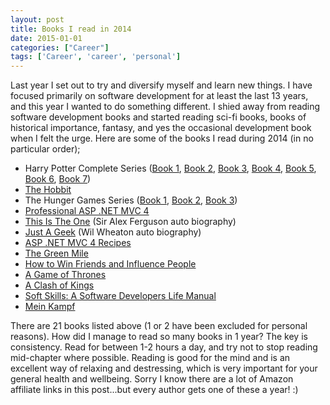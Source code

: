 ```yaml
---
layout: post
title: Books I read in 2014
date: 2015-01-01
categories: ["Career"]
tags: ['Career', 'career', 'personal']
---
```


Last year I set out to try and diversify myself and learn new things. I have focused primarily on software development for at least the last 13 years, and this year I wanted to do something different. I shied away from reading software development books and started reading sci-fi books, books of historical importance, fantasy, and yes the occasional development book when I felt the urge. Here are some of the books I read during 2014 (in no particular order);

- Harry Potter Complete Series ([Book 1](http://www.amazon.co.uk/gp/product/B00728DYME/ref=as_li_qf_sp_asin_il_tl?ie=UTF8&camp=1634&creative=6738&creativeASIN=B00728DYME&linkCode=as2&tag=jprecom-21&linkId=CGH6CIBGSFEEDRMH "Harry Potter and the Philosopher's Stone (Book 1) "), [Book 2](http://www.amazon.co.uk/gp/product/B00728DYII/ref=as_li_qf_sp_asin_il_tl?ie=UTF8&camp=1634&creative=6738&creativeASIN=B00728DYII&linkCode=as2&tag=jprecom-21&linkId=PT4TOGJUF7CP4ZTQ 'Harry Potter and the Chamber of Secrets (Book 2) '), [Book 3](http://www.amazon.co.uk/gp/product/B00728DYQ0/ref=as_li_qf_sp_asin_il_tl?ie=UTF8&camp=1634&creative=6738&creativeASIN=B00728DYQ0&linkCode=as2&tag=jprecom-21&linkId=C5TL6ANY33PV66VC 'Harry Potter and the Prisoner of Azkaban (Book 3) '), [Book 4](http://www.amazon.co.uk/gp/product/B00728DYBA/ref=as_li_qf_sp_asin_il_tl?ie=UTF8&camp=1634&creative=6738&creativeASIN=B00728DYBA&linkCode=as2&tag=jprecom-21&linkId=X24GBYIDPU26BCHS 'Harry Potter and the Goblet of Fire (Book 4) '), [Book 5](http://www.amazon.co.uk/gp/product/B00728DYJM/ref=as_li_qf_sp_asin_il_tl?ie=UTF8&camp=1634&creative=6738&creativeASIN=B00728DYJM&linkCode=as2&tag=jprecom-21&linkId=JOOG6OULY3E7D7QZ 'Harry Potter and the Order of the Phoenix (Book 5)'), [Book 6](http://www.amazon.co.uk/gp/product/B00728DYGA/ref=as_li_qf_sp_asin_il_tl?ie=UTF8&camp=1634&creative=6738&creativeASIN=B00728DYGA&linkCode=as2&tag=jprecom-21&linkId=AC4ULNTSYNRLIAWI 'Harry Potter and the Half-Blood Prince (Book 6) '), [Book 7](http://www.amazon.co.uk/gp/product/B00728DY60/ref=as_li_qf_sp_asin_il_tl?ie=UTF8&camp=1634&creative=6738&creativeASIN=B00728DY60&linkCode=as2&tag=jprecom-21&linkId=NFY6D445TSYAYLZL 'Harry Potter and the Deathly Hallows (Book 7) '))
- [The Hobbit ](http://www.amazon.co.uk/gp/product/B002RI9ZY0/ref=as_li_qf_sp_asin_il_tl?ie=UTF8&camp=1634&creative=6738&creativeASIN=B002RI9ZY0&linkCode=as2&tag=jprecom-21&linkId=5VTXUVBPYKKHTXC2 'The Hobbit ')
- The Hunger Games Series ([Book 1](http://www.amazon.co.uk/gp/product/B0083JCCX8/ref=as_li_qf_sp_asin_il_tl?ie=UTF8&camp=1634&creative=6738&creativeASIN=B0083JCCX8&linkCode=as2&tag=jprecom-21&linkId=T5YBZUDSWFYSQOQB 'The Hunger Games (Hunger Games Trilogy Book 1)'), [Book 2](http://www.amazon.co.uk/gp/product/B006NXI58M/ref=as_li_qf_sp_asin_il_tl?ie=UTF8&camp=1634&creative=6738&creativeASIN=B006NXI58M&linkCode=as2&tag=jprecom-21&linkId=QHBXUOMDVDJJ7LJ5 'Catching Fire (Hunger Games Trilogy Book 2) '), [Book 3](http://www.amazon.co.uk/gp/product/B006NXICT4/ref=as_li_qf_sp_asin_il_tl?ie=UTF8&camp=1634&creative=6738&creativeASIN=B006NXICT4&linkCode=as2&tag=jprecom-21&linkId=IYXJHNIA4YBEFRW7 'Mockingjay (Hunger Games Trilogy Book 3) '))
- [Professional ASP .NET MVC 4](http://www.amazon.co.uk/gp/product/B009F09SRM/ref=as_li_qf_sp_asin_il_tl?ie=UTF8&camp=1634&creative=6738&creativeASIN=B009F09SRM&linkCode=as2&tag=jprecom-21&linkId=YOFOZ2SQI5XL3BYK 'Professional ASP.NET MVC 4 ')
- [This Is The One](http://www.amazon.co.uk/gp/product/B0077FAZHO/ref=as_li_qf_sp_asin_il_tl?ie=UTF8&camp=1634&creative=6738&creativeASIN=B0077FAZHO&linkCode=as2&tag=jprecom-21&linkId=Q44ZCWCX7TFUFCHU 'This is the One: Sir Alex Ferguson: The Uncut Story of a Football Genius ') (Sir Alex Ferguson auto biography)
- [Just A Geek](http://www.amazon.co.uk/gp/product/B0026OR3OE/ref=as_li_qf_sp_asin_il_tl?ie=UTF8&camp=1634&creative=6738&creativeASIN=B0026OR3OE&linkCode=as2&tag=jprecom-21&linkId=PV6GZVIKNAYKQYN2 'Just a Geek: Unflinchingly honest tales of the search for life, love, and fulfillment beyond the Starship Enterprise ') (Wil Wheaton auto biography)
- [ASP .NET MVC 4 Recipes](http://www.amazon.co.uk/gp/product/1430247738/ref=as_li_qf_sp_asin_il_tl?ie=UTF8&camp=1634&creative=6738&creativeASIN=1430247738&linkCode=as2&tag=jprecom-21&linkId=AQNPPIH7W52YLM2N "ASP.Net MVC 4 Recipes: A Problem-Solution Approach (Expert's Voice in .NET) ")
- [The Green Mile](http://www.amazon.co.uk/gp/product/B004KSRZNI/ref=as_li_qf_sp_asin_il_tl?ie=UTF8&camp=1634&creative=6738&creativeASIN=B004KSRZNI&linkCode=as2&tag=jprecom-21&linkId=UVSNV2RVHHPYRHKC 'The Green Mile ')
- [How to Win Friends and Influence People](http://www.amazon.co.uk/gp/product/B0044XUINS/ref=as_li_qf_sp_asin_il_tl?ie=UTF8&camp=1634&creative=6738&creativeASIN=B0044XUINS&linkCode=as2&tag=jprecom-21&linkId=WD3TJLT6JACCLOKD 'How to Win Friends and Influence People ')
- [A Game of Thrones](http://www.amazon.co.uk/gp/product/B004GJXQ20/ref=as_li_qf_sp_asin_il_tl?ie=UTF8&camp=1634&creative=6738&creativeASIN=B004GJXQ20&linkCode=as2&tag=jprecom-21&linkId=IOPO7RB5BQTR64JF 'A Game of Thrones (A Song of Ice and Fire, Book 1) ')
- [A Clash of Kings](http://www.amazon.co.uk/gp/product/B004L9MFM2/ref=as_li_qf_sp_asin_il_tl?ie=UTF8&camp=1634&creative=6738&creativeASIN=B004L9MFM2&linkCode=as2&tag=jprecom-21&linkId=35Y5SCNRK4PXTPK6 'A Clash of Kings (A Song of Ice and Fire, Book 2) ')
- [Soft Skills: A Software Developers Life Manual](http://www.amazon.co.uk/gp/product/1617292397/ref=as_li_qf_sp_asin_il_tl?ie=UTF8&camp=1634&creative=6738&creativeASIN=1617292397&linkCode=as2&tag=jprecom-21&linkId=QSSRAJRWEC4CI7DJ "Soft Skills: The software developer's life manual ")
- [Mein Kampf](http://www.amazon.co.uk/gp/product/B00C6CHTX6/ref=as_li_qf_sp_asin_il_tl?ie=UTF8&camp=1634&creative=6738&creativeASIN=B00C6CHTX6&linkCode=as2&tag=jprecom-21&linkId=EQKNAFABW6ZQUEPZ 'Mein Kampf ')

There are 21 books listed above (1 or 2 have been excluded for personal reasons). How did I manage to read so many books in 1 year? The key is consistency. Read for between 1-2 hours a day, and try not to stop reading mid-chapter where possible. Reading is good for the mind and is an excellent way of relaxing and destressing, which is very important for your general health and wellbeing. Sorry I know there are a lot of Amazon affiliate links in this post...but every author gets one of these a year! :)

